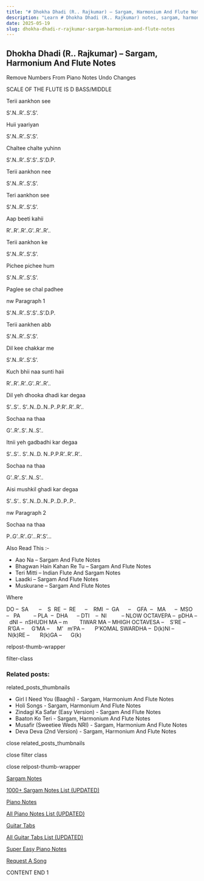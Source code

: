 ```yaml
---
title: "# Dhokha Dhadi (R.. Rajkumar) – Sargam, Harmonium And Flute Notes"
description: "Learn # Dhokha Dhadi (R.. Rajkumar) notes, sargam, harmonium notations and flute notes. Easy step-by-step tutorial for beginners."
date: 2025-05-19
slug: dhokha-dhadi-r-rajkumar-sargam-harmonium-and-flute-notes
---
```


## Dhokha Dhadi (R.. Rajkumar) – Sargam, Harmonium And Flute Notes

Remove Numbers From Piano Notes
Undo Changes

SCALE OF THE FLUTE IS D BASS/MIDDLE

Terii aankhon see

S’.N..R’..S’.S’.

Huii yaariyan

S’.N..R’..S’.S’.

Chaltee chalte yuhinn

S’.N..R’..S’.S’..S’.D.P.

Terii aankhon nee

S’.N..R’..S’.S’.

Teri aankhon see

S’.N..R’..S’.S’.

Aap beeti kahii

R’..R’..R’..G’..R’..R’..

Terii aankhon ke

S’.N..R’..S’.S’.

Pichee pichee hum

S’.N..R’..S’.S’.

Paglee se chal padhee

nw Paragraph 1

S’.N..R’..S’.S’..S’.D.P.

Terii aankhen abb

S’.N..R’..S’.S’.

Dil kee chakkar me

S’.N..R’..S’.S’.

Kuch bhii naa sunti haii

R’..R’..R’..G’..R’..R’..

Dil yeh dhooka dhadi kar degaa

S’..S’.. S’..N..D..N..P..P.R’..R’..R’..

Sochaa na thaa

G’..R’..S’..N..S’..

Itnii yeh gadbadhi kar degaa

S’..S’.. S’..N..D. N..P.P.R’..R’..R’..

Sochaa na thaa

G’..R’..S’..N..S’..

Aisi mushkil ghadi kar degaa

S’..S’.. S’..N..D..N..P..D..P..P..

nw Paragraph 2

Sochaa na thaa

P..G’..R’..G’…R’.S’…

Also Read This :-

* Aao Na – Sargam And Flute Notes
* Bhagwan Hain Kahan Re Tu – Sargam And Flute Notes
* Teri Mitti – Indian Flute And Sargam Notes
* Laadki – Sargam And Flute Notes
* Muskurane – Sargam And Flute Notes

Where

DO –  SA       –    S  RE  –  RE      –    RMI  –  GA      –    GFA  –   MA      –  MSO  –   PA         – PLA  –  DHA      – DTI    –  NI          – NLOW OCTAVEPA –  pDHA –  dNI –  nSHUDH MA – m        TIWAR MA – MHIGH OCTAVESA –    S’RE –     R’GA –     G’MA –     M’   m’PA –       P’KOMAL SWARDHA –  D(k)NI –       N(k)RE –       R(k)GA –      G(k)

relpost-thumb-wrapper

filter-class

### Related posts:

related_posts_thumbnails

* Girl I Need You (Baaghi) - Sargam, Harmonium And Flute Notes
* Holi Songs - Sargam, Harmonium And Flute Notes
* Zindagi Ka Safar (Easy Version) - Sargam And Flute Notes
* Baaton Ko Teri - Sargam, Harmonium And Flute Notes
* Musafir (Sweetiee Weds NRI) - Sargam, Harmonium And Flute Notes
* Deva Deva (2nd Version) - Sargam, Harmonium And Flute Notes

close related_posts_thumbnails

close filter class

close relpost-thumb-wrapper

[Sargam Notes](https://www.notationsworld.com/sargam-notes.html)

[1000+ Sargam Notes List (UPDATED)](https://www.notationsworld.com/all-songs-list-sargam-notes.html)

[Piano Notes](https://www.notationsworld.com/piano-notes.html)

[All Piano Notes List (UPDATED)](https://www.notationsworld.com/all-songs-list-piano-notes.html)

[Guitar Tabs](https://www.notationsworld.com/guitar-tabs.html)

[All Guitar Tabs List (UPDATED)](https://www.notationsworld.com/all-songs-list-guitar-tabs.html)

[Super Easy Piano Notes](https://studywall.in/)

[Request A Song](https://www.notationsworld.com/request-a-song.html)

CONTENT END 1


